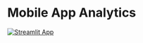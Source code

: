 # Mobile App Analytics

[![Streamlit App](https://static.streamlit.io/badges/streamlit_badge_black_white.svg)](https://share.streamlit.io/huzmorgoth/mobile-app-analytics/main.py)
